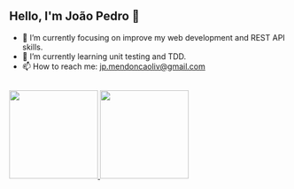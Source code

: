 ## Hello, I'm João Pedro 👋

- 🔭 I’m currently focusing on improve my web development and REST API skills.
- 🌱 I’m currently learning unit testing and TDD.
- 📫 How to reach me: jp.mendoncaoliv@gmail.com
##

<div float="left">
  <a href="https://github.com/JP-Mendonca">
  <img height="160em" src="https://github-readme-stats.vercel.app/api?username=JP-Mendonca&show_icons=true&theme=tokyonight&include_all_commits=true&count_private=true"/>
  <img height="160em" src="https://github-readme-stats.vercel.app/api/top-langs/?username=JP-Mendonca&layout=compact&langs_count=7&theme=tokyonight"/>
</div>

##
  
